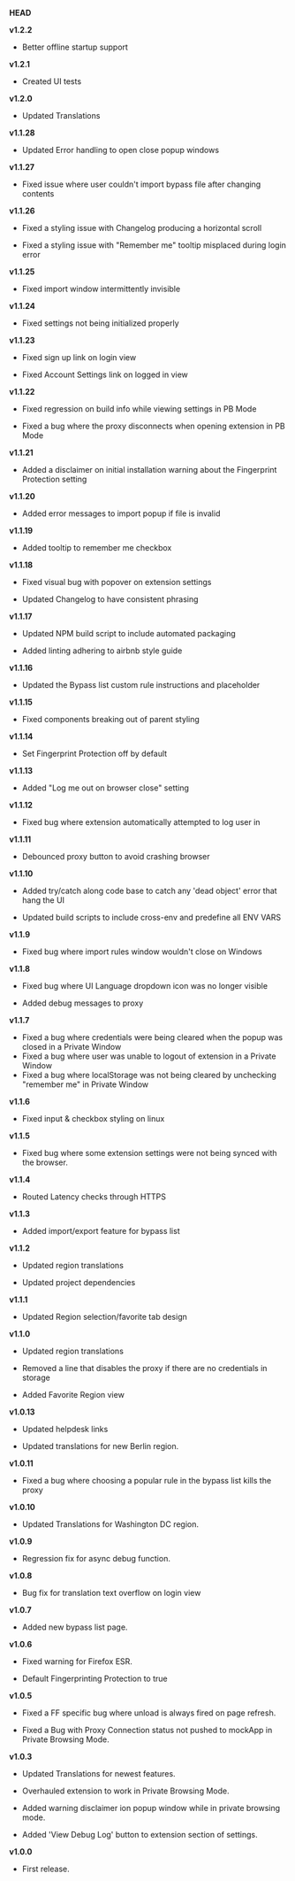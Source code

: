 __HEAD__

__v1.2.2__

* Better offline startup support

__v1.2.1__

* Created UI tests

__v1.2.0__

* Updated Translations

__v1.1.28__

* Updated Error handling to open close popup windows

__v1.1.27__

* Fixed issue where user couldn't import bypass file after changing contents

__v1.1.26__

* Fixed a styling issue with Changelog producing a horizontal scroll

* Fixed a styling issue with "Remember me" tooltip misplaced during login error

__v1.1.25__

* Fixed import window intermittently invisible

__v1.1.24__

* Fixed settings not being initialized properly

__v1.1.23__

* Fixed sign up link on login view

* Fixed Account Settings link on logged in view

__v1.1.22__

* Fixed regression on build info while viewing settings in PB Mode

* Fixed a bug where the proxy disconnects when opening extension in PB Mode

__v1.1.21__

* Added a disclaimer on initial installation warning about the Fingerprint Protection setting

__v1.1.20__

* Added error messages to import popup if file is invalid

__v1.1.19__

* Added tooltip to remember me checkbox

__v1.1.18__

* Fixed visual bug with popover on extension settings

* Updated Changelog to have consistent phrasing

__v1.1.17__

* Updated NPM build script to include automated packaging

* Added linting adhering to airbnb style guide

__v1.1.16__

* Updated the Bypass list custom rule instructions and placeholder

__v1.1.15__

* Fixed components breaking out of parent styling

__v1.1.14__

* Set Fingerprint Protection off by default

__v1.1.13__

* Added "Log me out on browser close" setting

__v1.1.12__

* Fixed bug where extension automatically attempted to log user in

__v1.1.11__

* Debounced proxy button to avoid crashing browser

__v1.1.10__

* Added try/catch along code base to catch any 'dead object' error that hang the UI

* Updated build scripts to include cross-env and predefine all ENV VARS

__v1.1.9__

* Fixed bug where import rules window wouldn't close on Windows

__v1.1.8__

* Fixed bug where UI Language dropdown icon was no longer visible

* Added debug messages to proxy

__v1.1.7__

* Fixed a bug where credentials were being cleared when the popup was closed in a Private Window
* Fixed a bug where user was unable to logout of extension in a Private Window
* Fixed a bug where localStorage was not being cleared by unchecking "remember me" in Private Window

__v1.1.6__

* Fixed input & checkbox styling on linux

__v1.1.5__

* Fixed bug where some extension settings were not being synced with the browser.

__v1.1.4__

* Routed Latency checks through HTTPS

__v1.1.3__

* Added import/export feature for bypass list

__v1.1.2__

* Updated region translations

* Updated project dependencies

__v1.1.1__

* Updated Region selection/favorite tab design

__v1.1.0__

* Updated region translations

* Removed a line that disables the proxy if there are no credentials in storage

* Added Favorite Region view

__v1.0.13__

* Updated helpdesk links

* Updated translations for new Berlin region.

__v1.0.11__

* Fixed a bug where choosing a popular rule in the bypass list kills the proxy

__v1.0.10__

* Updated Translations for Washington DC region.

__v1.0.9__

* Regression fix for async debug function.

__v1.0.8__

* Bug fix for translation text overflow on login view

__v1.0.7__

* Added new bypass list page.

__v1.0.6__

* Fixed warning for Firefox ESR.

* Default Fingerprinting Protection to true

__v1.0.5__

* Fixed a FF specific bug where unload is always fired on page refresh.

* Fixed a Bug with Proxy Connection status not pushed to mockApp in Private Browsing Mode.

__v1.0.3__

* Updated Translations for newest features.

* Overhauled extension to work in Private Browsing Mode.

* Added warning disclaimer ion popup window while in private browsing mode.

* Added 'View Debug Log' button to extension section of settings.

__v1.0.0__

* First release.
